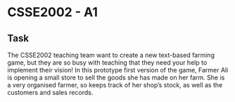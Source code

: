 # CSSE2002 - A1

## Task
The CSSE2002 teaching team want to create a new text-based farming game, but they are
so busy with teaching that they need your help to implement their vision! In this prototype first
version of the game, Farmer Ali is opening a small store to sell the goods she has made on her
farm. She is a very organised farmer, so keeps track of her shop’s stock, as well as the customers
and sales records.

